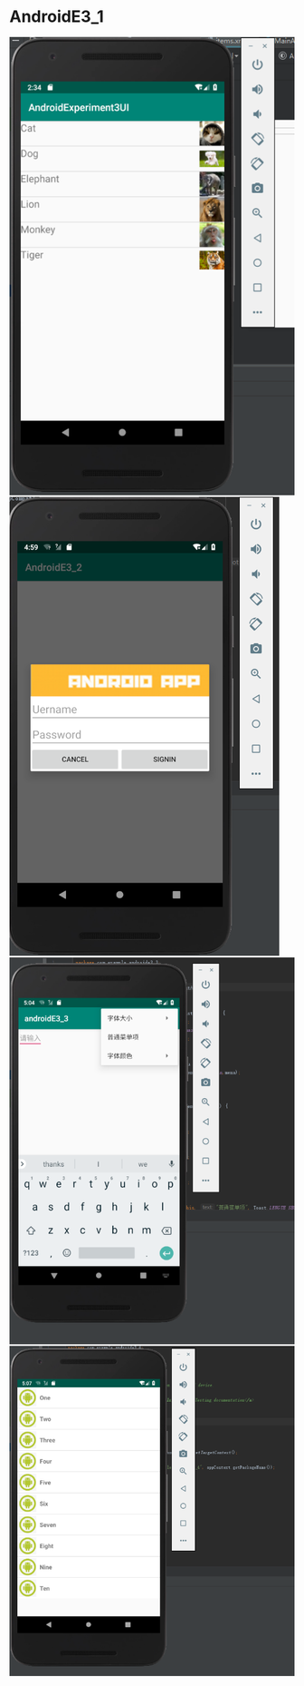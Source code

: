 # AndroidE3_1
![image](https://github.com/wall-chen/AndroidE3_1/blob/master/image/AndroidE3_1.PNG)
![image](https://github.com/wall-chen/AndroidE3_1/blob/master/image/AndroidE3_2.PNG)
![image](https://github.com/wall-chen/AndroidE3_1/blob/master/image/AndroidE3_3.PNG)
![image](https://github.com/wall-chen/AndroidE3_1/blob/master/image/AndroidE3_4.PNG)
